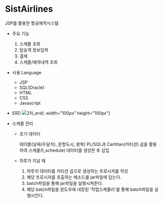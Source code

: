 # SistAirlines
JSP를 활용한 항공예약시스템


  * 주요 기능 
    1. 스케줄 조회 
    2. 탑승객 정보입력 
    3. 결제 
    4. 스케줄/예약내역 조회
  * 사용 Language
    - JSP
    - SQL(Oracle)
    - HTML
    - CSS
    - Javascript
    
  * ERD
  ![2차_erd](https://user-images.githubusercontent.com/48818574/90142091-ea206780-ddb6-11ea-906c-008ae7f45feb.png){: width="100px" height="100px"}

  * 스케줄 관리 
    - 초기 데이터
    
      테이블(날짜(두달치), 운항도시, 왕복) PL/SQL과 Cartitian(카티션) 곱을 활용하여 스케줄(f_schedule) 데이터를 생성한 후 삽입
    - 하루가 지날 때 
        1. 하루치 데이터를 카티션 곱으로 생성하는 프로시저를 작성
        2. 해당 프로시저를 호출하는 메소드를 jar파일에 담는다. 
        3. batch파일을 통해 jar파일을 실행시켜준다. 
        4. 해당 batch파일을 윈도우에 내장된 '작업스케줄러'를 통해 batch파일을 실행시킨다.
 
